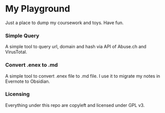 # My Playground

Just a place to dump my coursework and toys. Have fun.

### Simple Query
A simple tool to query url, domain and hash via API of Abuse.ch and VirusTotal.

### Convert .enex to .md
A simple tool to convert .enex file to .md file. I use it to migrate my notes in Evernote to Obsidian.

### Licensing
Everything under this repo are copyleft and licensed under GPL v3.
